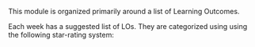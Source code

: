This module is organized primarily around a list of Learning Outcomes.

Each week has a suggested list of LOs. They are categorized using using the following star-rating system:

<include src="ratingSystem.md" />


